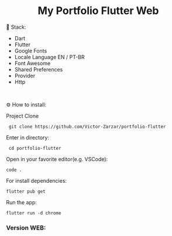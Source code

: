 <h1 align="center" id="header">
 My Portfolio Flutter Web
</h1>

🤖 Stack:

- Dart
- Flutter
- Google Fonts
- Locale Language EN / PT-BR
- Font Awesome
- Shared Preferences
- Provider
- Http

<br />

⚙️ How to install:

Project Clone

     git clone https://github.com/Victor-Zarzar/portfolio-flutter

Enter in directory:

     cd portfolio-flutter

Open in your favorite editor(e.g. VSCode):

    code .

For install dependencies:

    flutter pub get

Run the app:

    flutter run -d chrome

### Version WEB:
